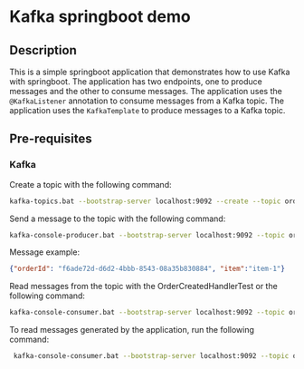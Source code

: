 # Kafka springboot demo


## Description

This is a simple springboot application that demonstrates how to use Kafka with springboot. The application has two endpoints, one to produce messages and the other to consume messages. The application uses the `@KafkaListener` annotation to consume messages from a Kafka topic. The application uses the `KafkaTemplate` to produce messages to a Kafka topic.

## Pre-requisites

### Kafka

Create a topic with the following command:

```bash
kafka-topics.bat --bootstrap-server localhost:9092 --create --topic order-created
```

Send a message to the topic with the following command:

```bash
kafka-console-producer.bat --bootstrap-server localhost:9092 --topic order-created
```
Message example:
```json
{"orderId": "f6ade72d-d6d2-4bbb-8543-08a35b830884", "item":"item-1"}
```

Read messages from the topic with the OrderCreatedHandlerTest or the following command:

```bash
kafka-console-consumer.bat --bootstrap-server localhost:9092 --topic order-created --group dispatch
```

To read messages generated by the application, run the  following command:

```bash
 kafka-console-consumer.bat --bootstrap-server localhost:9092 --topic order.dispatched
```